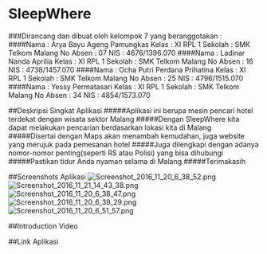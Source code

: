 # SleepWhere
###Dirancang dan dibuat oleh kelompok 7 yang beranggotakan :
####Nama : Arya Bayu Ageng Pamungkas
    Kelas : XI RPL 1
    Sekolah : SMK Telkom Malang
    No Absen : 07
    NIS : 4676/1396.070
####Nama : Ladinar Nanda Aprilia
    Kelas : XI RPL 1
    Sekolah : SMK Telkom Malang
    No Absen : 16
    NIS : 4738/1457.070
####Nama : Ocha Putri Perdana Prihatina
    Kelas : XI RPL 1
    Sekolah : SMK Telkom Malang
    No Absen : 25
    NIS : 4796/1515.070
####Nama : Yessy Permatasari
    Kelas : XI RPL 1
    Sekolah : SMK Telkom Malang
    No Absen : 34
    NIS : 4854/1573.070

##Deskripsi Singkat Aplikasi
#####Aplikasi ini berupa mesin pencari hotel terdekat dengan wisata sektor Malang
#####Dengan SleepWhere kita dapat melakukan pencarian berdasarkan lokasi kita di Malang
#####Disertai dengan Maps akan menambah kemudahan, juga website yang merujuk pada pemesanan hotel
#####Juga dilengkapi dengan adanya nomor-nomor penting(seperti RS atau Polisi) yang bisa dihubungi
#####Pastikan tidur Anda nyaman selama di Malang
#####Terimakasih

##Screenshots Aplikasi
![Screenshot_2016_11_20_6_38_52.png](https://s12.postimg.org/8o0crawb1/Screenshot_2016_11_20_6_38_52.png)
![Screenshot_2016_11_21_14_43_38.png](https://s16.postimg.org/toqy6svit/Screenshot_2016_11_21_14_43_38.png)
![Screenshot_2016_11_20_6_38_47.png](https://s12.postimg.org/z5ddmvfjh/Screenshot_2016_11_20_6_38_47.png)
![Screenshot_2016_11_20_6_39_29.png](https://s17.postimg.org/unhp6x8cv/Screenshot_2016_11_20_6_39_29.png)
![Screenshot_2016_11_20_6_51_57.png](https://s16.postimg.org/ni2o1prt1/Screenshot_2016_11_20_6_51_57.png)

##Introduction Video


##Link Aplikasi
